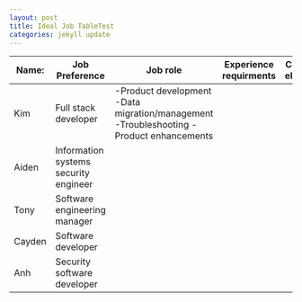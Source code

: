 ```yaml
---
layout: post
title: Ideal Job TableTest
categories: jekyll update
---
```


| Name:  | Job Preference  | Job role  | Experience requirments  | Common elements  | Unique?  | Career plan similarities/differences  |
|---|---|---|---|---|---|---|
| Kim  | Full stack developer  | -Product development -Data migration/management -Troubleshooting -Product enhancements |   |   |   |   |
| Aiden  | Information systems security engineer |   |   |   |   |   |
| Tony  | Software engineering manager  |   |   |   |   |   |
| Cayden  | Software developer  |   |   |   |   |   |
| Anh  | Security software developer  |   |   |   |   |   |